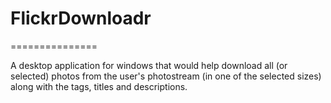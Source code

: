 # FlickrDownloadr
===============

A desktop application for windows that would help download all (or selected) photos from the user's photostream (in one of the selected sizes) along with the tags, titles and descriptions.